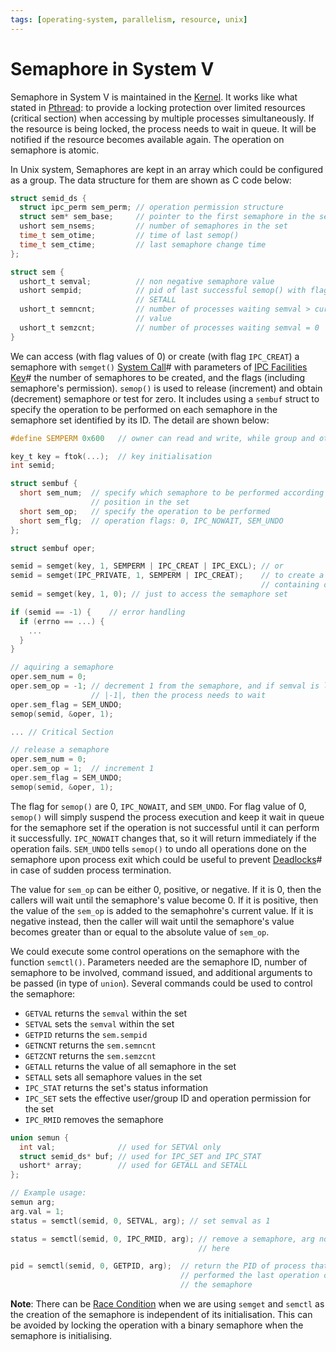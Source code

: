 ```yaml
---
tags: [operating-system, parallelism, resource, unix]
---
```


# Semaphore in System V

Semaphore in System V is maintained in the [Kernel](202210062254.md). It works
like what stated in [Pthread](202201291602.md): to provide a locking protection
over limited resources (critical section) when accessing by multiple processes
simultaneously. If the resource is being locked, the process needs to wait in
queue. It will be notified if the resource becomes available again. The
operation on semaphore is atomic.

In Unix system, Semaphores are kept in an array which could be configured as a
group. The data structure for them are shown as C code below:

```c
struct semid_ds {
  struct ipc_perm sem_perm; // operation permission structure
  struct sem* sem_base;     // pointer to the first semaphore in the set
  ushort sem_nsems;         // number of semaphores in the set
  time_t sem_otime;         // time of last semop()
  time_t sem_ctime;         // last semaphore change time
};

struct sem {
  ushort_t semval;          // non negative semaphore value
  ushort sempid;            // pid of last successful semop() with flags SETVAL,
                            // SETALL
  ushort_t semncnt;         // number of processes waiting semval > current
                            // value
  ushort_t semzcnt;         // number of processes waiting semval = 0
}
```

We can access (with flag values of 0) or create (with flag `IPC_CREAT`) a
semaphore with `semget()` [System Call](202210062303.md)# with parameters of
[IPC Facilities Key](202212071232.md)# the number of semaphores to be created,
and the flags (including semaphore's permission). `semop()` is used to release
(increment) and obtain (decrement) semaphore or test for zero. It includes using
a `sembuf` struct to specify the operation to be performed on each semaphore in
the semaphore set identified by its ID. The detail are shown below:

```c
#define SEMPERM 0x600   // owner can read and write, while group and others can't

key_t key = ftok(...);  // key initialisation
int semid;

struct sembuf {
  short sem_num;  // specify which semaphore to be performed according to its
                  // position in the set
  short sem_op;   // specify the operation to be performed
  short sem_flg;  // operation flags: 0, IPC_NOWAIT, SEM_UNDO
};

struct sembuf oper;

semid = semget(key, 1, SEMPERM | IPC_CREAT | IPC_EXCL); // or
semid = semget(IPC_PRIVATE, 1, SEMPERM | IPC_CREAT);    // to create a unique semaphore set
                                                        // containing one semaphore with SEMPERM permissions
semid = semget(key, 1, 0); // just to access the semaphore set

if (semid == -1) {    // error handling
  if (errno == ...) {
    ...
  }
}

// aquiring a semaphore
oper.sem_num = 0;
oper.sem_op = -1; // decrement 1 from the semaphore, and if semval is less than
                  // |-1|, then the process needs to wait
oper.sem_flag = SEM_UNDO;
semop(semid, &oper, 1);

... // Critical Section

// release a semaphore
oper.sem_num = 0;
oper.sem_op = 1;  // increment 1
oper.sem_flag = SEM_UNDO;
semop(semid, &oper, 1);
```

The flag for `semop()` are 0, `IPC_NOWAIT`, and `SEM_UNDO`. For flag value of 0,
`semop()` will simply suspend the process execution and keep it wait in queue
for the semaphore set if the operation is not successful until it can perform it
successfully. `IPC_NOWAIT` changes that, so it will return immediately if the
operation fails. `SEM_UNDO` tells `semop()` to undo all operations done on the
semaphore upon process exit which could be useful to prevent
[Deadlocks](202202191853.md)# in case of sudden process termination.

The value for `sem_op` can be either 0, positive, or negative. If it is 0, then
the callers will wait until the semaphore's value become 0. If it is positive,
then the value of the `sem_op` is added to the semaphohre's current value. If it
is negative instead, then the caller will wait until the semaphore's value
becomes greater than or equal to the absolute value of `sem_op`.

We could execute some control operations on the semaphore with the function
`semctl()`. Parameters needed are the semaphore ID, number of semaphore to be
involved, command issued, and additional arguments to be passed (in type of
`union`). Several commands could be used to control the semaphore:
- `GETVAL` returns the `semval` within the set
- `SETVAL` sets the `semval` within the set
- `GETPID` returns the `sem.sempid`
- `GETNCNT` returns the `sem.semncnt`
- `GETZCNT` returns the `sem.semzcnt`
- `GETALL` returns the value of all semaphore in the set
- `SETALL` sets all semaphore values in the set
- `IPC_STAT` returns the set's status information
- `IPC_SET` sets the effective user/group ID and operation permission for the
  set
- `IPC_RMID` removes the semaphore

```c
union semun {
  int val;              // used for SETVAl only
  struct semid_ds* buf; // used for IPC_SET and IPC_STAT
  ushort* array;        // used for GETALL and SETALL
};

// Example usage:
semun arg;
arg.val = 1;
status = semctl(semid, 0, SETVAL, arg); // set semval as 1

status = semctl(semid, 0, IPC_RMID, arg); // remove a semaphore, arg not used
                                          // here

pid = semctl(semid, 0, GETPID, arg);  // return the PID of process that
                                      // performed the last operation on
                                      // the semaphore
```

**Note**: There can be [Race Condition](202112061109.md) when we are using
`semget` and `semctl` as the creation of the semaphore is independent of its
initialisation. This can be avoided by locking the operation with a binary
semaphore when the semaphore is initialising.
